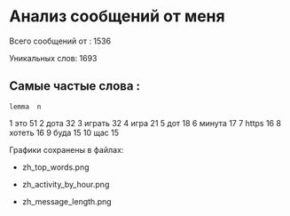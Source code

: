 # Анализ сообщений от меня


Всего сообщений от : 1536 

Уникальных слов: 1693 


## Самые частые слова :

    lemma  n
1     это 51
2    дота 32
3  играть 32
4    игра 21
5     дот 18
6  минута 17
7   https 16
8  хотеть 16
9    буда 15
10    щас 15


Графики сохранены в файлах:

- zh_top_words.png

- zh_activity_by_hour.png

- zh_message_length.png

